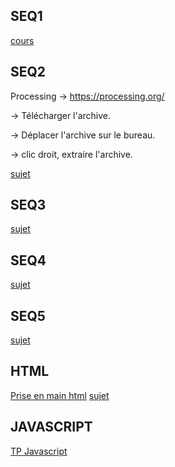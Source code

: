 
SEQ1
---
[cours](https://drive.google.com/drive/folders/1zLnH1cAupWR24yTdISh5oimyg9-Bvva9?usp=sharing)

SEQ2
---
Processing
-> https://processing.org/

  -> Télécharger l'archive.

  -> Déplacer l'archive sur le bureau.
  
  -> clic droit, extraire l'archive.


[sujet](https://hackmd.io/@YSaVczpYQySlUnehD8yxvw/rk09Hox-s)


SEQ3
---

[sujet](https://hackmd.io/@YSaVczpYQySlUnehD8yxvw/H1BauYbQs)


SEQ4
---

[sujet](https://hackmd.io/@YSaVczpYQySlUnehD8yxvw/Sk-9G-F8i)


SEQ5
---

[sujet](https://hackmd.io/@YSaVczpYQySlUnehD8yxvw/HkxeQPy_j)


HTML
----
[Prise en main html](https://hackmd.io/bvjbtlj8QXCsyuvuEaersA)
[sujet](https://drive.google.com/drive/folders/0B9fj93mCrxamZWZmOHRTeUZaSzQ?resourcekey=0-oGhExosANxq-wWEYkM5_1g&usp=share_link)


JAVASCRIPT
---
[TP Javascript](https://drive.google.com/drive/folders/0B9fj93mCrxameGpYNjNkZ01UZGs?resourcekey=0-CWY38pdyVU2q1dkRpqyWVQ&usp=share_link)


